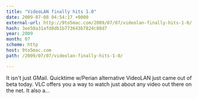 ```yaml
---
title: "VideoLAN finally hits 1.0"
date: 2009-07-08 04:54:17 +0000
external-url: http://9to5mac.com/2009/07/07/videolan-finally-hits-1-0/
hash: 3ee50a31afd8db1b773643b7824c88d7
year: 2009
month: 07
scheme: http
host: 9to5mac.com
path: /2009/07/07/videolan-finally-hits-1-0/

---
```


It isn't just GMail. Quicktime w/Perian alternative VideoLAN just came out of beta today. VLC offers you a way to watch just about any video out there on the net. It also a...
